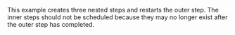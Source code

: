 This example creates three nested steps and restarts the outer step.
The inner steps should not be scheduled because they may no longer exist
after the outer step has completed.
